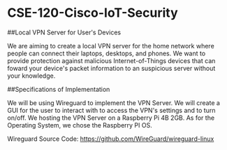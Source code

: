 # CSE-120-Cisco-IoT-Security

##Local VPN Server for User's Devices
        
We are aiming to create a local VPN server for the home network where people can connect their laptops, desktops, and phones. We want to provide protection against malicious Internet-of-Things devices that can foward your device's packet information to an suspicious server without your knowledge.
        

##Specifications of Implementation

We will be using Wireguard to implement the VPN Server. We will create a GUI for the user to interact with to access the VPN's settings and to turn on/off.
We hosting the VPN Server on a Raspberry Pi 4B 2GB. As for the Operating System, we chose the Raspberry PI OS.

Wireguard Source Code: https://github.com/WireGuard/wireguard-linux

